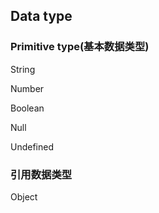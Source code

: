 ## Data type

### Primitive type(基本数据类型)

String

Number

Boolean

Null

Undefined

### 引用数据类型

Object